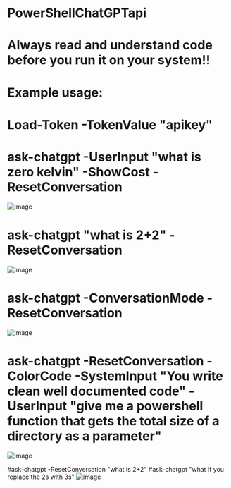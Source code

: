# PowerShellChatGPTapi
# Always read and understand code before you run it on your system!!

# Example usage:
# Load-Token -TokenValue "apikey"

# ask-chatgpt -UserInput "what is zero kelvin" -ShowCost -ResetConversation
![image](https://github.com/justusiv/PowerShellChatGPTapi/assets/1114622/6cce1bc1-e01b-4803-b569-dabb1666edf3)

# ask-chatgpt "what is 2+2" -ResetConversation
![image](https://github.com/justusiv/PowerShellChatGPTapi/assets/1114622/c583f1e5-16a0-4b48-a9f3-25292de94147)

# ask-chatgpt -ConversationMode -ResetConversation
![image](https://github.com/justusiv/PowerShellChatGPTapi/assets/1114622/2b71f082-0ca4-4f39-8363-557abf22d2ba)

# ask-chatgpt -ResetConversation -ColorCode -SystemInput "You write clean well documented code" -UserInput "give me a powershell function that gets the total size of a directory as a parameter" 
![image](https://github.com/justusiv/PowerShellChatGPTapi/assets/1114622/82fc6d39-2f1f-4b8e-ac9c-e390ae16f7ac)

#ask-chatgpt -ResetConversation "what is 2+2"
#ask-chatgpt "what if you replace the 2s with 3s"
![image](https://github.com/justusiv/PowerShellChatGPTapi/assets/1114622/1fced40d-5ecc-4cfc-ac28-87ff3091bdc3)
